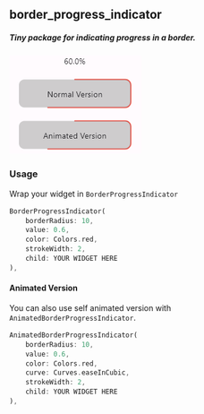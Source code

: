 ## border_progress_indicator

##### Tiny package for indicating progress in a border.

![Image](https://raw.githubusercontent.com/berkekbgz/border_progress_indicator/main/resources/image.png)

### Usage

Wrap your widget in `BorderProgressIndicator`

```dart
BorderProgressIndicator(
	borderRadius: 10,
	value: 0.6,
	color: Colors.red,
	strokeWidth: 2,
	child: YOUR WIDGET HERE
),
```

#### Animated Version

You can also use self animated version with `AnimatedBorderProgressIndicator`.

```dart
AnimatedBorderProgressIndicator(
	borderRadius: 10,
	value: 0.6,
	color: Colors.red,
	curve: Curves.easeInCubic,
	strokeWidth: 2,
	child: YOUR WIDGET HERE
),
```

